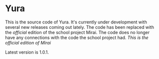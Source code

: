 # Yura

This is the source code of Yura. It's currently under development with several new releases coming out lately.
The code has been replaced with the _official_ edition of the school project Mirai. The code does no longer have any connections with the code the school project had.
_This is the official edition of Mirai_

Latest version is 1.0.1.
